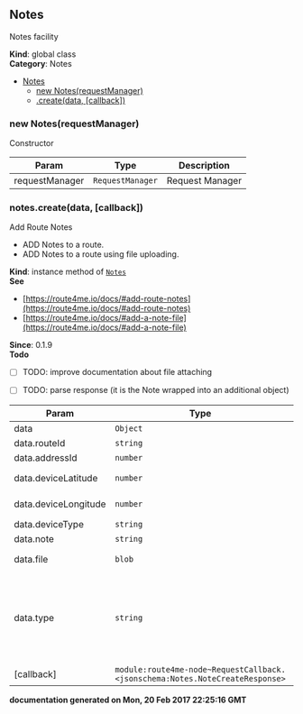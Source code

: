 <a name="Notes"></a>

## Notes
Notes facility

**Kind**: global class  
**Category**: Notes  

* [Notes](#Notes)
    * [new Notes(requestManager)](#new_Notes_new)
    * [.create(data, [callback])](#Notes+create)

<a name="new_Notes_new"></a>

### new Notes(requestManager)
Constructor


| Param | Type | Description |
| --- | --- | --- |
| requestManager | <code>RequestManager</code> | Request Manager |

<a name="Notes+create"></a>

### notes.create(data, [callback])
Add Route Notes

* ADD Notes to a route.
* ADD Notes to a route using file uploading.

**Kind**: instance method of <code>[Notes](#Notes)</code>  
**See**

- [https://route4me.io/docs/#add-route-notes](https://route4me.io/docs/#add-route-notes)
- [https://route4me.io/docs/#add-a-note-file](https://route4me.io/docs/#add-a-note-file)

**Since**: 0.1.9  
**Todo**

- [ ] TODO: improve documentation about file attaching
- [ ] TODO: parse response (it is the Note wrapped into an additional object)


| Param | Type | Description |
| --- | --- | --- |
| data | <code>Object</code> | Note Data |
| data.routeId | <code>string</code> | Route ID |
| data.addressId | <code>number</code> | Address ID |
| data.deviceLatitude | <code>number</code> | Device latitude |
| data.deviceLongitude | <code>number</code> | Device longitude |
| data.deviceType | <code>string</code> | Device type |
| data.note | <code>string</code> | NOTE text |
| data.file | <code>blob</code> | FILE to use as a note |
| data.type | <code>string</code> | FILE/NOTE type. One of `DRIVER_IMG`, `VEHICLE_IMG`, `ADDRESS_IMG`, `CSV_FILE`, `XLS_FILE`, `ANY_FILE` |
| [callback] | <code>module:route4me-node~RequestCallback.&lt;jsonschema:Notes.NoteCreateResponse&gt;</code> |  |

**documentation generated on Mon, 20 Feb 2017 22:25:16 GMT**
